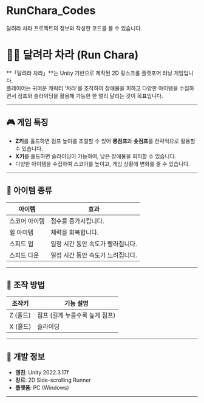 # RunChara_Codes
달려라 차라 프로젝트의 정보와 작성한 코드를 볼 수 있습니다.

# 🏃‍♀️ 달려라 차라 (Run Chara)

**「달려라 차라」**는 Unity 기반으로 제작된 2D 횡스크롤 플랫포머 러닝 게임입니다.  
플레이어는 귀여운 캐릭터 '차라'를 조작하여 장애물을 피하고 다양한 아이템을 수집하면서 점프와 슬라이딩을 활용해 가능한 한 멀리 달리는 것이 목표입니다.

---

## 🎮 게임 특징

- **Z키**를 홀드하면 점프 높이를 조절할 수 있어 **롱점프**와 **숏점프**를 전략적으로 활용할 수 있습니다.
- **X키**를 홀드하면 슬라이딩이 가능하여, 낮은 장애물을 회피할 수 있습니다.
- 다양한 아이템을 수집하여 스코어를 높이고, 게임 상황에 변화를 줄 수 있습니다.

---

## 🧩 아이템 종류

| 아이템       | 효과                           |
|--------------|--------------------------------|
| 스코어 아이템 | 점수를 증가시킵니다.            |
| 힐 아이템     | 체력을 회복합니다.              |
| 스피드 업     | 일정 시간 동안 속도가 빨라집니다. |
| 스피드 다운   | 일정 시간 동안 속도가 느려집니다. |

---

## 🔧 조작 방법

| 조작키 | 기능 설명           |
|--------|--------------------|
| Z (홀드) | 점프 (길게 누를수록 높게 점프) |
| X (홀드) | 슬라이딩           |

---

## 📌 개발 정보

- **엔진**: Unity 2022.3.17f
- **장르**: 2D Side-scrolling Runner
- **플랫폼**: PC (Windows)

---

